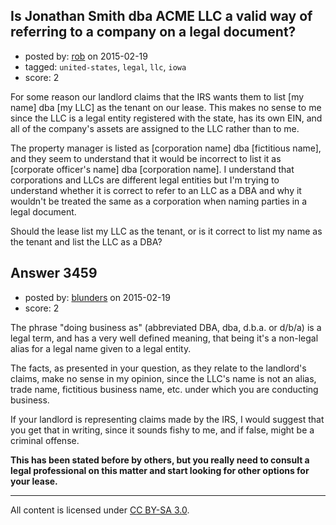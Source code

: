 ## Is Jonathan Smith dba ACME LLC a valid way of referring to a company on a legal document?

- posted by: [rob](https://stackexchange.com/users/19190/rob) on 2015-02-19
- tagged: `united-states`, `legal`, `llc`, `iowa`
- score: 2

For some reason our landlord claims that the IRS wants them to list [my name] dba [my LLC] as the tenant on our lease. This makes no sense to me since the LLC is a legal entity registered with the state, has its own EIN, and all of the company's assets are assigned to the LLC rather than to me.

The property manager is listed as [corporation name] dba [fictitious name], and they seem to understand that it would be incorrect to list it as [corporate officer's name] dba [corporation name].  I understand that corporations and LLCs are different legal entities but I'm trying to understand whether it is correct to refer to an LLC as a DBA and why it wouldn't be treated the same as a corporation when naming parties in a legal document.

Should the lease list my LLC as the tenant, or is it correct to list my name as the tenant and list the LLC as a DBA?


## Answer 3459

- posted by: [blunders](https://stackexchange.com/users/216182/blunders) on 2015-02-19
- score: 2

The phrase "doing business as" (abbreviated DBA, dba, d.b.a. or d/b/a) is a legal term, and has a very well defined meaning, that being it's a non-legal alias for a legal name given to a legal entity.

The facts, as presented in your question, as they relate to the landlord's claims, make no sense in my opinion, since the LLC's name is not an alias, trade name, fictitious business name, etc. under which you are conducting business.

If your landlord is representing claims made by the IRS, I would suggest that you get that in writing, since it sounds fishy to me, and if false, might be a criminal offense.

**This has been stated before by others, but you really need to consult a legal professional on this matter and start looking for other options for your lease.**



---

All content is licensed under [CC BY-SA 3.0](https://creativecommons.org/licenses/by-sa/3.0/).
